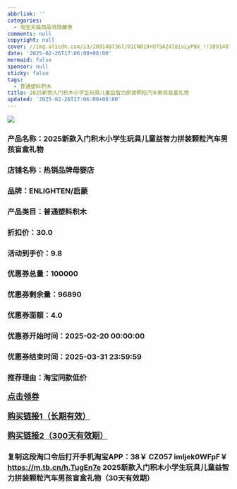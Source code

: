 ```yaml
---
abbrlink: ''
categories:
  - 淘宝天猫商品领隐藏券
comments: null
copyright: null
cover: //img.alicdn.com/i3/2091487367/O1CN019rU7SA24I8ivLyP0V_!!2091487367.jpg
date: '2025-02-26T17:06:00+08:00'
mermaid: false
sponsor: null
sticky: false
tags:
  - 普通塑料积木
title: 2025新款入门积木小学生玩具儿童益智力拼装颗粒汽车男孩盲盒礼物
updated: '2025-02-26T17:06:00+08:00'
--- 
```


![](//img.alicdn.com/i3/2091487367/O1CN019rU7SA24I8ivLyP0V_!!2091487367.jpg)

### 产品名称：2025新款入门积木小学生玩具儿童益智力拼装颗粒汽车男孩盲盒礼物
### 店铺名称：热销品牌母婴店
### 品牌：ENLIGHTEN/启蒙
### 产品类目：普通塑料积木
### 折扣价：30.0
### 活动到手价：9.8
### 优惠券总量：100000
### 优惠券剩余量：96890
### 优惠券面额：4.0
### 优惠券开始时间：2025-02-20 00:00:00	
### 优惠券结束时间：2025-03-31 23:59:59	
### 推荐理由：淘宝同款低价

<p style="font-size: 18px; font-weight: bold;">
  <a href="https://uland.taobao.com/coupon/edetail?e=cnjhxa866bClhHvvyUNXZfh8CuWt5YH5OVuOuRD5gLJMmdsrkidbOUV9IBA4kmjLbL8njFGEHsw9Ld38PoBHayJapl7vKIc78mykYMsuuvyjolo9wmnfkImgq6xl0OeyWzJTPHCOL0v0TcIixZTmmAcY88rbnPan2cFY6qAkBQtBJFJ%2BvjUN8vYaFSGLWGUGG1rWqI0y1a5Pc39vTzcAEdG%2BGKMwuFyvaDx4bJh%2FRqz63CJspjYZaskwIZqZ4SaNBrOVvnYgn74zj8uZnSM443GMavzTZ%2BWpzXF6RFAk%2FQWtHrX7ybrSrclMTjSQsK4pNV%2FfhFTRZ%2Bmie%2FpBy9wBFg%3D%3D&traceId=2166d8db17407296732636749d133b&union_lens=lensId%3AOPT%401740729686%4021079337_0e68_1954b931ba2_1057%4001%40eyJmbG9vcklkIjo3MzM1NH0ie" target="_blank">点击领券</a>
</p>
<p style="font-size: 18px; font-weight: bold;">
  <a href="https://s.click.taobao.com/t?e=m%3D2%26s%3D%2Fq%2FpGVH3hChw4vFB6t2Z2ueEDrYVVa64LKpWJ%2Bin0XLjf2vlNIV67kkfnVn6TwKdVNjKoH%2FaCQP3ID%2FV1RqsF4wnCJeELi4I%2FIEn%2BS1IjHAB0ghlTd7WlZVm%2FOAUUFw71qrpxiwMoCNxc1AtbZGVS5YGRd9Ulja94lTbs1IwOTMLZMqoQW%2BfuB6GmlJyRiVTvpzdB6brDsFQzG3VF%2Bd3SJWbH5QpfyB191KIzquDMuGRWHwiNJmv67uu%2B0ML3L1yvVPQ38cUFiNP7qa1tU3ZgS3jKrSQZrKgFfrllih4AXjqP%2F%2Btd%2BcqYnEqY%2Bakgpmw" target="_blank">购买链接1（长期有效）</a>
</p>
<p style="font-size: 18px; font-weight: bold;">
  <a href="https://s.click.taobao.com/KAr5TNs" target="_blank">购买链接2（300天有效期）</a>
</p>

### 复制这段淘口令后打开手机淘宝APP：38￥ CZ057 imljek0WFpF￥ https://m.tb.cn/h.TugEn7e  2025新款入门积木小学生玩具儿童益智力拼装颗粒汽车男孩盲盒礼物（30天有效期）
